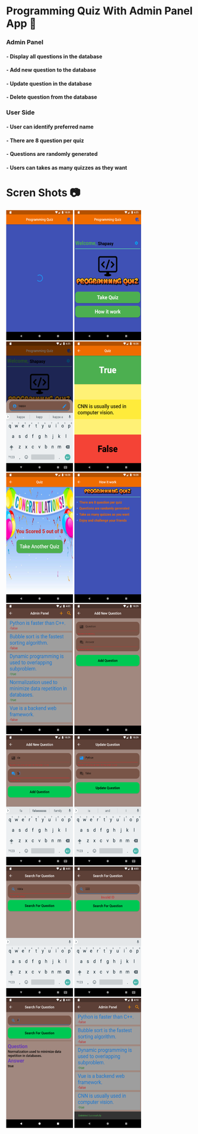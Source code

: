 <h1>Programming Quiz With Admin Panel App 📱</h1>
<h3>Admin Panel</h3>
<h4>⁃ Display all questions in the database</h4>
<h4>⁃ Add new question to the database</h4>
<h4>⁃ Update question in the database</h4>
<h4>⁃ Delete question from the database</h4>
<h3>User Side</h3>
<h4>⁃ User can identify preferred name</h4>
<h4>⁃ There are 8 question per quiz</h4>
<h4>⁃ Questions are randomly generated</h4>
<h4>⁃ Users can takes as many quizzes as they want</h4>
<h1>Scren Shots 📷</h1>
<p float="left">
<img width="180" height="350" src="./screen_shots/1.png">
<img width="180" height="350" src="./screen_shots/2.png">
<img width="180" height="350" src="./screen_shots/3.png">
<img width="180" height="350" src="./screen_shots/4.png">
<img width="180" height="350" src="./screen_shots/5.png">
<img width="180" height="350" src="./screen_shots/6.png">
<img width="180" height="350" src="./screen_shots/7.png">
<img width="180" height="350" src="./screen_shots/8.png">
<img width="180" height="350" src="./screen_shots/9.png">
<img width="180" height="350" src="./screen_shots/10.png">
<img width="180" height="350" src="./screen_shots/11.png">
<img width="180" height="350" src="./screen_shots/12.png">
<img width="180" height="350" src="./screen_shots/13.png">
<img width="180" height="350" src="./screen_shots/14.png">
</p>

